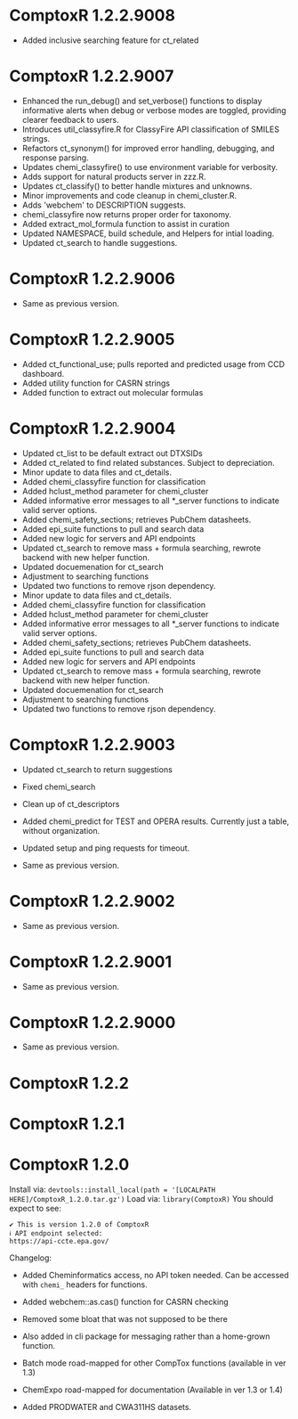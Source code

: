 <!-- NEWS.md is maintained by https://cynkra.github.io/fledge, do not edit -->

# ComptoxR 1.2.2.9008

- Added inclusive searching feature for ct_related


# ComptoxR 1.2.2.9007

- Enhanced the run_debug() and set_verbose() functions to display informative alerts when debug or verbose modes are toggled, providing clearer feedback to users.
- Introduces util_classyfire.R for ClassyFire API classification of SMILES strings.
- Refactors ct_synonym() for improved error handling, debugging, and response parsing.
- Updates chemi_classyfire() to use environment variable for verbosity.
- Adds support for natural products server in zzz.R.
- Updates ct_classify() to better handle mixtures and unknowns.
- Minor improvements and code cleanup in chemi_cluster.R.
- Adds 'webchem' to DESCRIPTION suggests.
- chemi_classyfire now returns proper order for taxonomy.
- Added extract_mol_formula function to assist in curation
- Updated NAMESPACE, build schedule, and Helpers for intial loading.
- Updated ct_search to handle suggestions.


# ComptoxR 1.2.2.9006

- Same as previous version.


# ComptoxR 1.2.2.9005

- Added ct_functional_use; pulls reported and predicted usage from CCD dashboard.
- Added utility function for CASRN strings
- Added function to extract out molecular formulas


# ComptoxR 1.2.2.9004

- Updated ct_list to be default extract out DTXSIDs
- Added ct_related to find related substances. Subject to depreciation.
- Minor update to data files and ct_details.
- Added chemi_classyfire function for classification
- Added hclust_method parameter for chemi_cluster
- Added informative error messages to all *_server functions to indicate valid server options.
- Added chemi_safety_sections; retrieves PubChem datasheets.
- Added epi_suite functions to pull and search data
- Added new logic for servers and API endpoints
- Updated ct_search to remove mass + formula searching, rewrote backend with new helper function.
- Updated docuemenation for ct_search
- Adjustment to searching functions
- Updated two functions to remove rjson dependency.
- Minor update to data files and ct_details.
- Added chemi_classyfire function for classification
- Added hclust_method parameter for chemi_cluster
- Added informative error messages to all *_server functions to indicate valid server options.
- Added chemi_safety_sections; retrieves PubChem datasheets.
- Added epi_suite functions to pull and search data
- Added new logic for servers and API endpoints
- Updated ct_search to remove mass + formula searching, rewrote backend with new helper function.
- Updated docuemenation for ct_search
- Adjustment to searching functions
- Updated two functions to remove rjson dependency.


# ComptoxR 1.2.2.9003

- Updated ct_search to return suggestions
- Fixed chemi_search
- Clean up of ct_descriptors
- Added chemi_predict for TEST and OPERA results. Currently just a table, without organization.
- Updated setup and ping requests for timeout.


- Same as previous version.


# ComptoxR 1.2.2.9002

- Same as previous version.


# ComptoxR 1.2.2.9001

- Same as previous version.


# ComptoxR 1.2.2.9000

- Same as previous version.


# ComptoxR 1.2.2

# ComptoxR 1.2.1

# ComptoxR 1.2.0

Install via:
`devtools::install_local(path = '[LOCALPATH HERE]/ComptoxR_1.2.0.tar.gz')`
Load via: `library(ComptoxR)` You should expect to see:

```         
✔ This is version 1.2.0 of ComptoxR
ℹ API endpoint selected:
https://api-ccte.epa.gov/
```

Changelog:

-   Added Cheminformatics access, no API token needed. Can be accessed
    with `chemi_` headers for functions.
    
-   Added webchem::as.cas() function for CASRN checking

-   Removed some bloat that was not supposed to be there

-    Also added in cli package for messaging rather than a home-grown
    function.

-   Batch mode road-mapped for other CompTox functions (available in ver
    1.3)

-   ChemExpo road-mapped for documentation (Available in ver 1.3 or 1.4)

-   Added PRODWATER and CWA311HS datasets.
